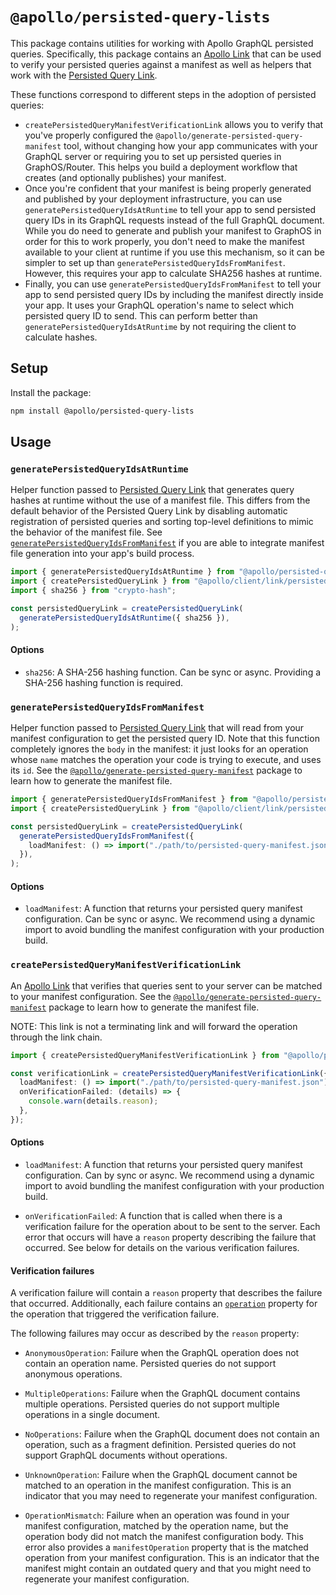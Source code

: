 # `@apollo/persisted-query-lists`

This package contains utilities for working with Apollo GraphQL persisted
queries. Specifically, this package contains an [Apollo Link](https://www.apollographql.com/docs/react/api/link/introduction)
that can be used to verify your persisted queries against a manifest as well as
helpers that work with the [Persisted Query Link](https://www.apollographql.com/docs/react/api/link/persisted-queries).

These functions correspond to different steps in the adoption of persisted queries:

- `createPersistedQueryManifestVerificationLink` allows you to verify that you've properly configured the `@apollo/generate-persisted-query-manifest` tool, without changing how your app communicates with your GraphQL server or requiring you to set up persisted queries in GraphOS/Router. This helps you build a deployment workflow that creates (and optionally publishes) your manifest.
- Once you're confident that your manifest is being properly generated and published by your deployment infrastructure, you can use `generatePersistedQueryIdsAtRuntime` to tell your app to send persisted query IDs in its GraphQL requests instead of the full GraphQL document. While you do need to generate and publish your manifest to GraphOS in order for this to work properly, you don't need to make the manifest available to your client at runtime if you use this mechanism, so it can be simpler to set up than `generatePersistedQueryIdsFromManifest`. However, this requires your app to calculate SHA256 hashes at runtime.
- Finally, you can use `generatePersistedQueryIdsFromManifest` to tell your app to send persisted query IDs by including the manifest directly inside your app. It uses your GraphQL operation's name to select which persisted query ID to send. This can perform better than `generatePersistedQueryIdsAtRuntime` by not requiring the client to calculate hashes.

## Setup

Install the package:

```sh
npm install @apollo/persisted-query-lists
```

## Usage

### `generatePersistedQueryIdsAtRuntime`

Helper function passed to [Persisted Query Link](https://www.apollographql.com/docs/react/api/link/persisted-queries)
that generates query hashes at runtime without the use of a manifest file. This
differs from the default behavior of the Persisted Query Link by disabling
automatic registration of persisted queries and sorting top-level definitions
to mimic the behavior of the manifest file. See [`generatePersistedQueryIdsFromManifest`](#generatepersistedqueryidsfrommanifest)
if you are able to integrate manifest file generation into your app's build process.

```ts
import { generatePersistedQueryIdsAtRuntime } from "@apollo/persisted-query-lists";
import { createPersistedQueryLink } from "@apollo/client/link/persisted-queries";
import { sha256 } from "crypto-hash";

const persistedQueryLink = createPersistedQueryLink(
  generatePersistedQueryIdsAtRuntime({ sha256 }),
);
```

#### Options

- `sha256`: A SHA-256 hashing function. Can be sync or async. Providing a SHA-256
  hashing function is required.

### `generatePersistedQueryIdsFromManifest`

Helper function passed to [Persisted Query Link](https://www.apollographql.com/docs/react/api/link/persisted-queries)
that will read from your manifest configuration to get the persisted query ID.
Note that this function completely ignores the `body` in the manifest: it just looks for an operation whose `name` matches the operation your code is trying to execute, and uses its `id`.
See the [`@apollo/generate-persisted-query-manifest`](https://www.npmjs.com/package/@apollo/generate-persisted-query-manifest)
package to learn how to generate the manifest file.

```ts
import { generatePersistedQueryIdsFromManifest } from "@apollo/persisted-query-lists";
import { createPersistedQueryLink } from "@apollo/client/link/persisted-queries";

const persistedQueryLink = createPersistedQueryLink(
  generatePersistedQueryIdsFromManifest({
    loadManifest: () => import("./path/to/persisted-query-manifest.json"),
  }),
);
```

#### Options

- `loadManifest`: A function that returns your persisted query manifest
  configuration. Can be sync or async. We recommend using a dynamic import to
  avoid bundling the manifest configuration with your production build.

### `createPersistedQueryManifestVerificationLink`

An [Apollo Link](https://www.apollographql.com/docs/react/api/link/introduction)
that verifies that queries sent to your server can be matched to your manifest
configuration. See the [`@apollo/generate-persisted-query-manifest`](https://www.npmjs.com/package/@apollo/generate-persisted-query-manifest)
package to learn how to generate the manifest file.

NOTE: This link is not a terminating link and will forward the operation through
the link chain.

```ts
import { createPersistedQueryManifestVerificationLink } from "@apollo/persisted-query-lists";

const verificationLink = createPersistedQueryManifestVerificationLink({
  loadManifest: () => import("./path/to/persisted-query-manifest.json"),
  onVerificationFailed: (details) => {
    console.warn(details.reason);
  },
});
```

#### Options

- `loadManifest`: A function that returns your persisted query manifest
  configuration. Can by sync or async. We recommend using a dynamic import to
  avoid bundling the manifest configuration with your production build.

- `onVerificationFailed`: A function that is called when there is a verification
  failure for the operation about to be sent to the server. Each error that
  occurs will have a `reason` property describing the failure that occurred. See
  below for details on the various verification failures.

#### Verification failures

A verification failure will contain a `reason` property that describes the
failure that occurred. Additionally, each failure contains an [`operation`](https://www.apollographql.com/docs/react/api/link/introduction#the-operation-object)
property for the operation that triggered the verification failure.

The following failures may occur as described by the `reason` property:

- `AnonymousOperation`: Failure when the GraphQL operation does not contain an
  operation name. Persisted queries do not support anonymous operations.

- `MultipleOperations`: Failure when the GraphQL document contains multiple
  operations. Persisted queries do not support multiple operations in a single
  document.

- `NoOperations`: Failure when the GraphQL document does not contain an operation,
  such as a fragment definition. Persisted queries do not support GraphQL
  documents without operations.

- `UnknownOperation`: Failure when the GraphQL document cannot be matched to an
  operation in the manifest configuration. This is an indicator that you may need
  to regenerate your manifest configuration.

- `OperationMismatch`: Failure when an operation was found in your manifest
  configuration, matched by the operation name, but the operation body did not
  match the manifest configuration body. This error also provides a
  `manifestOperation` property that is the matched operation from your manifest
  configuration. This is an indicator that the manifest might contain an outdated
  query and that you might need to regenerate your manifest configuration.
